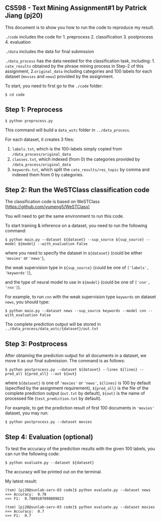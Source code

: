 ## CS598 - Text Mining Assignment#1 by Patrick Jiang (pj20)

This document is to show you how to run the code to reproduce my result.

```./code``` includes the code for 1. preprocess 2. classification 3. postprocess 4. evaluation

```./data``` includes the data for final submission

```./data_process``` has the data needed for the classification task, including: 1. ```cate_results``` obtained 
by the phrase mining process in Step-2 of this assignment, 2.```original_data``` including categories and 100 
labels for each dataset (```movies``` and ```news```) provided by the assignment.

To start, you need to first go to the ```./code``` folder:

```
$ cd code
```

## Step 1: Preprocess
```
$ python preprocess.py
```

This command will build a ```data_wstc``` folder in ```../data_process```. 

For each dataset, it creates 3 files: 
1. ```labels.txt```, which is the 100-labels simply copied from ```/data_process/original_data```
2. ```classes.txt```, which indexed (from 0) the categories provided by ```/data_process/original_data```
3. ```keywords.txt```, which split the ```cate_results/res_topic``` by comma and indexed them from 0 by categories.


## Step 2: Run the WeSTClass classification code
The classification code is based on WeSTClass [https://github.com/yumeng5/WeSTClass] 

You will need to get the same environment to run this code.

To start training & inference on a dataset, you need to run the following command:

```
$ python main.py --dataset ${dataset} --sup_source ${sup_source} --model ${model} --with_evaluation False
```

where you need to specify the dataset in ```${dataset}``` (could be either ```'movies'``` or ```'news'```), 

the weak supervision type in ```${sup_source}``` (could be one of ```['labels', 'keywords']```), 

and the type of neural model to use in ```${model}``` (could be one of ```['cnn', 'rnn']```).


For example, to run ```cnn``` with the weak supervision type ```keywords``` on dataset ```news```, you should type:

```
$ python main.py --dataset news --sup_source keywords --model cnn --with_evaluation False
```

The complete prediction output will be stored in ```../data_process/data_wstc/{dataset}/out.txt```


## Step 3: Postprocess
After obtaining the prediction output for all documents in a dataset, we move it as our final submission.
The command is as follows:

```
$ python postprocess.py --dataset ${dataset} --lines ${lines} --pred_all ${pred_all} --out ${out}
```

where ```${dataset}``` is one of ```'movies'``` or ```'news'```, ```${lines}``` is 100 by default 
(specified by the assignment requirement), ```${pred_all}``` is the file of the complete prediction output 
(```out.txt``` by default), ```${out}``` is the name of processed file (```test_prediction.txt``` by default).

For example, to get the prediction result of first 100 documents in ```'movies'``` dataset, you may run:

```
$ python postprocess.py --dataset movies
```


## Step 4: Evaluation (optional)

To test the accuracy of the prediction results with the given 100 labels, you can run the following code:

```
$ python evaluate.py --dataset ${dataset}
```

The accuracy will be printed out on the terminal.

My latest result:
```
(txm) [pj20@sunlab-serv-03 code]$ python evaluate.py --dataset news
>>> Accuracy:  0.78
>>> F1:  0.7889107098889823

(txm) [pj20@sunlab-serv-03 code]$ python evaluate.py --dataset movies
>>> Accuracy:  0.7
>>> F1:  0.7
```
